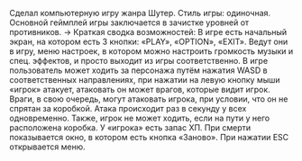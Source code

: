 Сделал компьютерную игру жанра Шутер. Стиль игры: одиночная. Основной геймплей игры заключается в зачистке уровней от противников. 
-> Краткая сводка возможностей: 
В игре есть начальный экран, на котором есть 3 кнопки: «PLAY», «OPTION», «EXIT». Ведут они в игру, меню настроек, 
в котором можно настроить громкость музыки и спец. эффектов, и просто выходит из игры соответственно. В игре пользователь 
может ходить за персонажа путём нажатия WASD в соответственных направлениях, при нажатии на левую кнопку мыши «игрок» атакует, 
атаковать он может врагов, которые видит игрок. Враги, в свою очередь, могут атаковать игрока, при условии, что он не спрятан за коробкой. 
Атака происходит раз в секунду у всех одновременно. Также, игрок не может ходить, если на пути у него расположена коробка. У «игрока» 
есть запас ХП. При смерти показывается окно, в котором есть кнопка «Заново». При нажатии ESC открывается меню.
